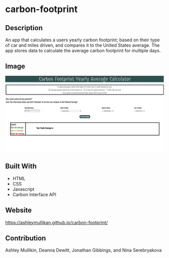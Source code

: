 # carbon-footprint

## Description

An app that calculates a users yearly carbon footprint; based on their type of car and miles driven, and compares it to the United States average. The app stores data to calculate the average carbon footprint for multiple days.

## Image

![Mock Up](./assets/img/Carbon-Footprint-Home.png)

## Built With

- HTML
- CSS
- Javascript
- Carbon Interface API

## Website

https://ashleymullikan.github.io/carbon-footprint/

## Contribution

Ashley Mullikin,
Deanna Dewitt,
Jonathan Gibbings,
and Nina Serebryakova
